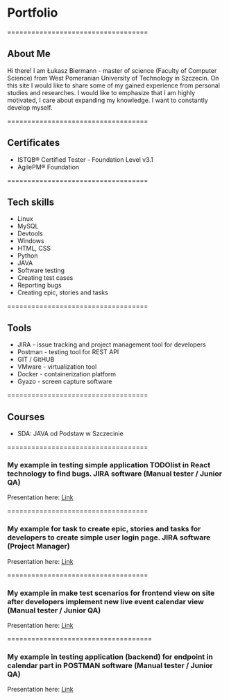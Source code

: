 # Portfolio

===================================

## About Me

Hi there! I am Łukasz Biermann - master of science (Faculty of Computer Science) from West Pomeranian University of Technology in Szczecin.  On this site I would like to share some of my gained experience from personal studies and researches. I would like to emphasize that I am highly motivated, I care about expanding my knowledge. I want to constantly develop myself.

===================================

## Certificates

- ISTQB® Certified Tester - Foundation Level v3.1
- AgilePM® Foundation

===================================

## Tech skills

- Linux
- MySQL
- Devtools
- Windows
- HTML, CSS
- Python
- JAVA
- Software testing
- Creating test cases
- Reporting bugs
- Creating epic, stories and tasks


===================================

## Tools
- JIRA - issue tracking and project management tool for developers
- Postman - testing tool for REST API
- GIT / GitHUB
- VMware - virtualization tool
- Docker - containerization platform
- Gyazo - screen capture software


===================================

## Courses

- SDA: JAVA od Podstaw w Szczecinie

===================================


### My example in testing simple application TODOlist in React technology to find bugs. JIRA software (Manual tester / Junior QA)


Presentation here: [Link](https://docs.google.com/document/d/1rYr26lPpG8rP9n7rrIIib2v3fbZ4tUd6XgEUF36qcV0/edit?usp=sharing)


===================================


### My example for task to create epic, stories and tasks for developers to create simple user login page. JIRA software (Project Manager)  


Presentation here: 
[Link](https://docs.google.com/presentation/d/e/2PACX-1vTWj8juSHYExk7RCQKsv6ltEBUrWbnhgdSwE-M2AS6f96LQsqZF6WjyWsobUKxPx5kwBoWq4Or1OFCk/pub?start=false&loop=false&delayms=15000)


===================================


### My example in make test scenarios for frontend view on site after developers implement new live event calendar view (Manual tester / Junior QA)


Presentation here: [Link](https://docs.google.com/spreadsheets/d/100w2WHJZDjFP1sw-kCmqBGJBG9AOIKWR4BNrrtSVHL8/edit?usp=sharing)



====================================


### My example in testing application (backend) for endpoint in calendar part in POSTMAN software (Manual tester / Junior QA)


Presentation here: 
[Link](https://docs.google.com/spreadsheets/d/1N9LZQLGGwSVcaG2W4nfmebhNKd627zJXvbDceSMO-sE/edit?usp=sharing)
